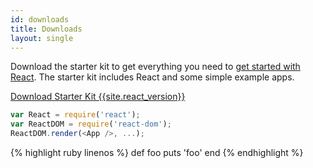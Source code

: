 ```yaml
---
id: downloads
title: Downloads
layout: single
---
```

Download the starter kit to get everything you need to
[get started with React](/react/docs/getting-started.html). The starter kit includes React and some simple example apps.

<div class="buttons-unit downloads">
  <a href="/react/downloads/react-{{site.react_version}}.zip" class="button">
    Download Starter Kit {{site.react_version}}
  </a>
</div>


~~~js
var React = require('react');
var ReactDOM = require('react-dom');
ReactDOM.render(<App />, ...);
~~~

{% highlight ruby linenos %}
def foo
  puts 'foo'
  end
{% endhighlight %}



<!---
{% highlight js %}
var React = require('react');
var ReactDOM = require('react-dom');
ReactDOM.render(<App />, ...);
{% endhighlight %}
-->

